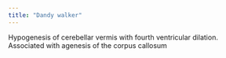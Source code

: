 ```yaml
---
title: "Dandy walker"
---
```

Hypogenesis of cerebellar vermis with fourth ventricular dilation.
Associated with agenesis of the corpus callosum

